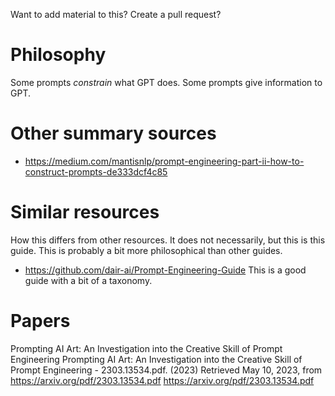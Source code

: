 Want to add material to this? Create a pull request?

# Philosophy

Some prompts *constrain* what GPT does.
Some prompts give information to GPT.



# Other summary sources

* https://medium.com/mantisnlp/prompt-engineering-part-ii-how-to-construct-prompts-de333dcf4c85



# Similar resources

How this differs from other resources. It does not necessarily, but this is this guide. This is probably a bit more philosophical than other guides.

* https://github.com/dair-ai/Prompt-Engineering-Guide  This is a good guide with a bit of a taxonomy.


# Papers


Prompting AI Art: An Investigation into the Creative Skill of Prompt Engineering Prompting AI Art: An Investigation into the Creative Skill of Prompt Engineering - 2303.13534.pdf. (2023) Retrieved May 10, 2023, from https://arxiv.org/pdf/2303.13534.pdf
https://arxiv.org/pdf/2303.13534.pdf
